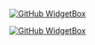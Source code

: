 [![GitHub WidgetBox](https://github-widgetbox.vercel.app/api/profile?username=Mergemat&data=repositories,commits)](https://github.com/Jurredr/github-widgetbox)

[![GitHub WidgetBox](https://github-widgetbox.vercel.app/api/skills?languages=js,ts,python,html,css,c,swift)](https://github.com/Jurredr/github-widgetbox)
